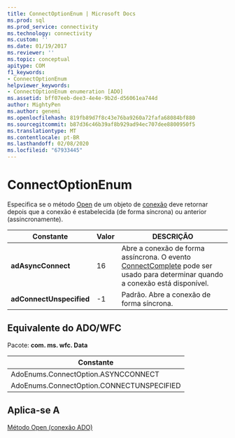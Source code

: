 ```yaml
---
title: ConnectOptionEnum | Microsoft Docs
ms.prod: sql
ms.prod_service: connectivity
ms.technology: connectivity
ms.custom: ''
ms.date: 01/19/2017
ms.reviewer: ''
ms.topic: conceptual
apitype: COM
f1_keywords:
- ConnectOptionEnum
helpviewer_keywords:
- ConnectOptionEnum enumeration [ADO]
ms.assetid: bff07eeb-dee3-4e4e-9b2d-d56061ea744d
author: MightyPen
ms.author: genemi
ms.openlocfilehash: 819fb89d7f8c43e76ba9260a72fafa68084bf880
ms.sourcegitcommit: b87d36c46b39af8b929ad94ec707dee8800950f5
ms.translationtype: MT
ms.contentlocale: pt-BR
ms.lasthandoff: 02/08/2020
ms.locfileid: "67933445"
---
```

# <a name="connectoptionenum"></a>ConnectOptionEnum
Especifica se o método [Open](../../../ado/reference/ado-api/open-method-ado-connection.md) de um objeto de [conexão](../../../ado/reference/ado-api/connection-object-ado.md) deve retornar depois que a conexão é estabelecida (de forma síncrona) ou anterior (assincronamente).  
  
|Constante|Valor|DESCRIÇÃO|  
|--------------|-----------|-----------------|  
|**adAsyncConnect**|16|Abre a conexão de forma assíncrona. O evento [ConnectComplete](../../../ado/reference/ado-api/connectcomplete-and-disconnect-events-ado.md) pode ser usado para determinar quando a conexão está disponível.|  
|**adConnectUnspecified**|-1|Padrão. Abre a conexão de forma síncrona.|  
  
## <a name="adowfc-equivalent"></a>Equivalente do ADO/WFC  
 Pacote: **com. ms. wfc. Data**  
  
|Constante|  
|--------------|  
|AdoEnums.ConnectOption.ASYNCCONNECT|  
|AdoEnums.ConnectOption.CONNECTUNSPECIFIED|  
  
## <a name="applies-to"></a>Aplica-se A  
 [Método Open (conexão ADO)](../../../ado/reference/ado-api/open-method-ado-connection.md)
